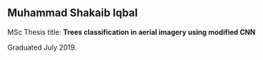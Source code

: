 ## Muhammad Shakaib Iqbal

MSc Thesis title:
**​Trees classification in aerial imagery using modified CNN**

Graduated July 2019. 